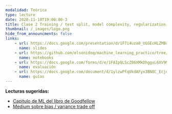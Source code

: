 ```yaml
---
modalidad: Teórica
type: lecture
date: 2020-11-10T19:00:00-3
title: Clase 2 Training / test split, model complexity, regularization, model selection 
thumbnail: /_images/logo.png
hide_from_announcments: false
links: 
    - url: https://docs.google.com/presentation/d/1F7i4uza0_UGSEcHLZMBdWVACxgLwMnvHxLsixbKvbQE/edit?usp=sharing
      name: slides
    - url: https://github.com/elsonidoq/machine_learning_practico/tree/clase-2/notebooks/clase-2
      name: notebooks
    - url: https://docs.google.com/forms/d/e/1FAIpQLScZ06XMkDhggxL6XV9MwtZYFiq7I6_LfwCpqqwPiwq98-xHWw/viewform?usp=sf_link
      name: evaluación
    - url: https://docs.google.com/document/d/1ylzwPfqVkdAFyx3BN8C_EcjdUn3WWzUvO0_1clHKW68/edit?usp=sharing
      name: guías
---
```

**Lecturas sugeridas:**
- [Capitulo de ML del libro de Goodfellow](https://www.deeplearningbook.org/contents/ml.html)
- [Medium sobre bias / variance trade off](https://towardsdatascience.com/mse-and-bias-variance-decomposition-77449dd2ff55)
